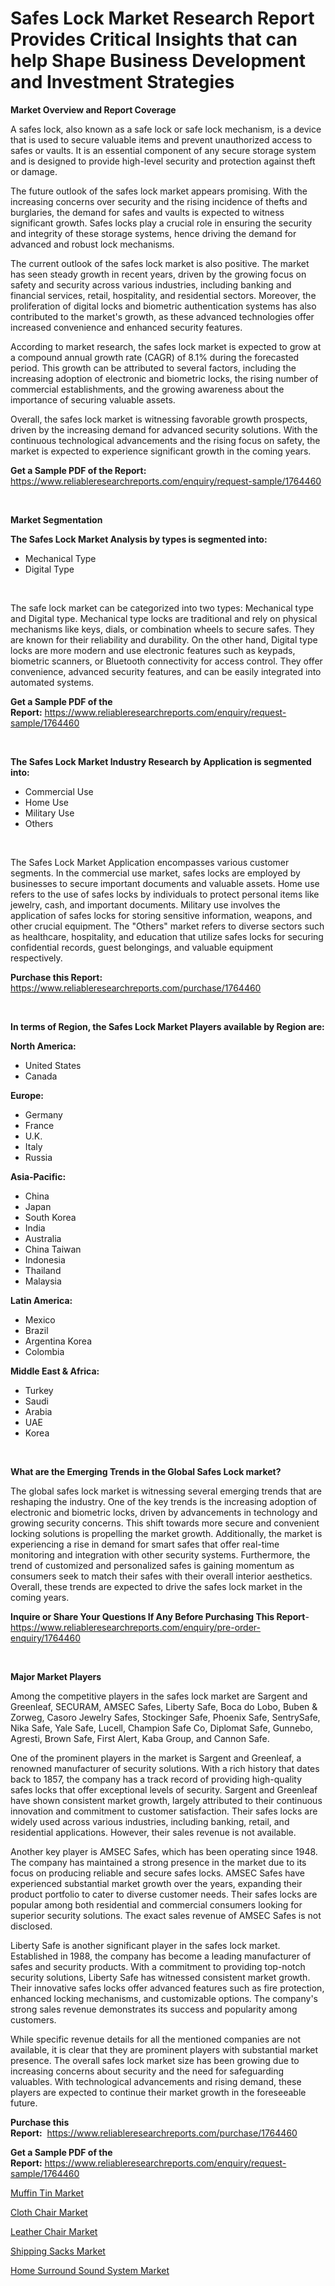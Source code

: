 <p><h1>Safes Lock Market Research Report Provides Critical Insights that can help Shape Business Development and Investment Strategies</h1></p><p><strong>Market Overview and Report Coverage</strong></p>
<p><p>A safes lock, also known as a safe lock or safe lock mechanism, is a device that is used to secure valuable items and prevent unauthorized access to safes or vaults. It is an essential component of any secure storage system and is designed to provide high-level security and protection against theft or damage.</p><p>The future outlook of the safes lock market appears promising. With the increasing concerns over security and the rising incidence of thefts and burglaries, the demand for safes and vaults is expected to witness significant growth. Safes locks play a crucial role in ensuring the security and integrity of these storage systems, hence driving the demand for advanced and robust lock mechanisms.</p><p>The current outlook of the safes lock market is also positive. The market has seen steady growth in recent years, driven by the growing focus on safety and security across various industries, including banking and financial services, retail, hospitality, and residential sectors. Moreover, the proliferation of digital locks and biometric authentication systems has also contributed to the market's growth, as these advanced technologies offer increased convenience and enhanced security features.</p><p>According to market research, the safes lock market is expected to grow at a compound annual growth rate (CAGR) of 8.1% during the forecasted period. This growth can be attributed to several factors, including the increasing adoption of electronic and biometric locks, the rising number of commercial establishments, and the growing awareness about the importance of securing valuable assets.</p><p>Overall, the safes lock market is witnessing favorable growth prospects, driven by the increasing demand for advanced security solutions. With the continuous technological advancements and the rising focus on safety, the market is expected to experience significant growth in the coming years.</p></p>
<p><strong>Get a Sample PDF of the Report:</strong> <a href="https://www.reliableresearchreports.com/enquiry/request-sample/1764460">https://www.reliableresearchreports.com/enquiry/request-sample/1764460</a></p>
<p>&nbsp;</p>
<p><strong>Market Segmentation</strong></p>
<p><strong>The Safes Lock Market Analysis by types is segmented into:</strong></p>
<p><ul><li>Mechanical Type</li><li>Digital Type</li></ul></p>
<p>&nbsp;</p>
<p><p>The safe lock market can be categorized into two types: Mechanical type and Digital type. Mechanical type locks are traditional and rely on physical mechanisms like keys, dials, or combination wheels to secure safes. They are known for their reliability and durability. On the other hand, Digital type locks are more modern and use electronic features such as keypads, biometric scanners, or Bluetooth connectivity for access control. They offer convenience, advanced security features, and can be easily integrated into automated systems.</p></p>
<p><strong>Get a Sample PDF of the Report:</strong>&nbsp;<a href="https://www.reliableresearchreports.com/enquiry/request-sample/1764460">https://www.reliableresearchreports.com/enquiry/request-sample/1764460</a></p>
<p>&nbsp;</p>
<p><strong>The Safes Lock Market Industry Research by Application is segmented into:</strong></p>
<p><ul><li>Commercial Use</li><li>Home Use</li><li>Military Use</li><li>Others</li></ul></p>
<p>&nbsp;</p>
<p><p>The Safes Lock Market Application encompasses various customer segments. In the commercial use market, safes locks are employed by businesses to secure important documents and valuable assets. Home use refers to the use of safes locks by individuals to protect personal items like jewelry, cash, and important documents. Military use involves the application of safes locks for storing sensitive information, weapons, and other crucial equipment. The "Others" market refers to diverse sectors such as healthcare, hospitality, and education that utilize safes locks for securing confidential records, guest belongings, and valuable equipment respectively.</p></p>
<p><strong>Purchase this Report:</strong>&nbsp; <a href="https://www.reliableresearchreports.com/purchase/1764460">https://www.reliableresearchreports.com/purchase/1764460</a></p>
<p>&nbsp;</p>
<p><strong>In terms of Region, the Safes Lock Market Players available by Region are:</strong></p>
<p>
    <p> <strong> North America: </strong>
        <ul>
            <li>United States</li>
            <li>Canada</li>
        </ul>
        </p> 
    <p> <strong> Europe: </strong>
        <ul>
            <li>Germany</li>
            <li>France</li>
            <li>U.K.</li>
            <li>Italy</li>
            <li>Russia</li>
        </ul>
        </p> 
    <p> <strong> Asia-Pacific: </strong>
        <ul>
            <li>China</li>
            <li>Japan</li>
            <li>South Korea</li>
            <li>India</li>
            <li>Australia</li>
            <li>China Taiwan</li>
            <li>Indonesia</li>
            <li>Thailand</li>
            <li>Malaysia</li>
        </ul>
        </p> 
    <p> <strong> Latin America: </strong>
        <ul>
            <li>Mexico</li>
            <li>Brazil</li>
            <li>Argentina Korea</li>
            <li>Colombia</li>
        </ul>
        </p> 
    <p> <strong> Middle East & Africa: </strong>
        <ul>
            <li>Turkey</li>
            <li>Saudi</li>
            <li>Arabia</li>
            <li>UAE</li>
            <li>Korea</li>
        </ul>
    </p>
    </p>
<p>&nbsp;</p>
<p><strong>What are the Emerging Trends in the Global Safes Lock market?</strong></p>
<p><p>The global safes lock market is witnessing several emerging trends that are reshaping the industry. One of the key trends is the increasing adoption of electronic and biometric locks, driven by advancements in technology and growing security concerns. This shift towards more secure and convenient locking solutions is propelling the market growth. Additionally, the market is experiencing a rise in demand for smart safes that offer real-time monitoring and integration with other security systems. Furthermore, the trend of customized and personalized safes is gaining momentum as consumers seek to match their safes with their overall interior aesthetics. Overall, these trends are expected to drive the safes lock market in the coming years.</p></p>
<p><strong>Inquire or Share Your Questions If Any Before Purchasing This Report</strong>- <a href="https://www.reliableresearchreports.com/enquiry/pre-order-enquiry/1764460">https://www.reliableresearchreports.com/enquiry/pre-order-enquiry/1764460</a></p>
<p>&nbsp;</p>
<p><strong>Major Market Players</strong></p>
<p><p>Among the competitive players in the safes lock market are Sargent and Greenleaf, SECURAM, AMSEC Safes, Liberty Safe, Boca do Lobo, Buben & Zorweg, Casoro Jewelry Safes, Stockinger Safe, Phoenix Safe, SentrySafe, Nika Safe, Yale Safe, Lucell, Champion Safe Co, Diplomat Safe, Gunnebo, Agresti, Brown Safe, First Alert, Kaba Group, and Cannon Safe.</p><p>One of the prominent players in the market is Sargent and Greenleaf, a renowned manufacturer of security solutions. With a rich history that dates back to 1857, the company has a track record of providing high-quality safes locks that offer exceptional levels of security. Sargent and Greenleaf have shown consistent market growth, largely attributed to their continuous innovation and commitment to customer satisfaction. Their safes locks are widely used across various industries, including banking, retail, and residential applications. However, their sales revenue is not available.</p><p>Another key player is AMSEC Safes, which has been operating since 1948. The company has maintained a strong presence in the market due to its focus on producing reliable and secure safes locks. AMSEC Safes have experienced substantial market growth over the years, expanding their product portfolio to cater to diverse customer needs. Their safes locks are popular among both residential and commercial consumers looking for superior security solutions. The exact sales revenue of AMSEC Safes is not disclosed.</p><p>Liberty Safe is another significant player in the safes lock market. Established in 1988, the company has become a leading manufacturer of safes and security products. With a commitment to providing top-notch security solutions, Liberty Safe has witnessed consistent market growth. Their innovative safes locks offer advanced features such as fire protection, enhanced locking mechanisms, and customizable options. The company's strong sales revenue demonstrates its success and popularity among customers.</p><p>While specific revenue details for all the mentioned companies are not available, it is clear that they are prominent players with substantial market presence. The overall safes lock market size has been growing due to increasing concerns about security and the need for safeguarding valuables. With technological advancements and rising demand, these players are expected to continue their market growth in the foreseeable future.</p></p>
<p><strong>Purchase this Report:</strong>&nbsp;&nbsp;<a href="https://www.reliableresearchreports.com/purchase/1764460">https://www.reliableresearchreports.com/purchase/1764460</a></p>
<p></p>
<p><strong>Get a Sample PDF of the Report:</strong>&nbsp;<a href="https://www.reliableresearchreports.com/enquiry/request-sample/1764460">https://www.reliableresearchreports.com/enquiry/request-sample/1764460</a></p>
<p><p><a href="https://github.com/bobicer/Market-Research-Report-List-1/blob/main/muffin-tin-market.md">Muffin Tin Market</a></p><p><a href="https://github.com/arionmp/Market-Research-Report-List-1/blob/main/cloth-chair-market.md">Cloth Chair Market</a></p><p><a href="https://github.com/kosella/Market-Research-Report-List-1/blob/main/leather-chair-market.md">Leather Chair Market</a></p><p><a href="https://github.com/redneck06/Market-Research-Report-List-1/blob/main/shipping-sacks-market.md">Shipping Sacks Market</a></p><p><a href="https://github.com/johnbach50/Market-Research-Report-List-1/blob/main/home-surround-sound-system-market.md">Home Surround Sound System Market</a></p></p>